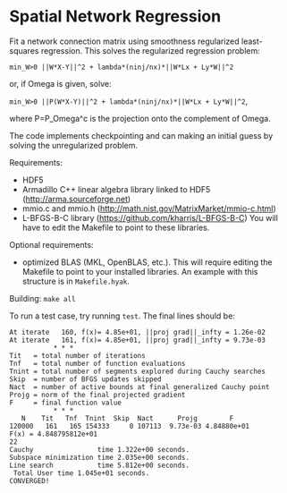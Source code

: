 Spatial Network Regression
==========================

Fit a network connection matrix using smoothness regularized least-squares
regression. This solves the regularized regression problem:

```min_W>0 ||W*X-Y||^2 + lambda*(ninj/nx)*||W*Lx + Ly*W||^2```

or, if Omega is given, solve:

```min_W>0 ||P(W*X-Y)||^2 + lambda*(ninj/nx)*||W*Lx + Ly*W||^2```,

where P=P_Omega^c is the projection onto the complement of Omega.

The code implements checkpointing and can making an initial guess
by solving the unregularized problem.

Requirements: 
* HDF5
* Armadillo C++ linear algebra library linked to HDF5  
(http://arma.sourceforge.net)
* mmio.c and mmio.h (http://math.nist.gov/MatrixMarket/mmio-c.html)
* L-BFGS-B-C library (https://github.com/kharris/L-BFGS-B-C)
You will have to edit the Makefile to point to these libraries.

Optional requirements:
* optimized BLAS (MKL, OpenBLAS, etc.). This will require editing the Makefile
to point to your installed libraries. An example with this structure is in
`Makefile.hyak`.

Building: `make all`

To run a test case, try running `test`. The final lines should be:

```
At iterate   160, f(x)= 4.85e+01, ||proj grad||_infty = 1.26e-02
At iterate   161, f(x)= 4.85e+01, ||proj grad||_infty = 9.73e-03
           * * * 
Tit   = total number of iterations
Tnf   = total number of function evaluations
Tnint = total number of segments explored during Cauchy searches
Skip  = number of BFGS updates skipped
Nact  = number of active bounds at final generalized Cauchy point
Projg = norm of the final projected gradient
F     = final function value
           * * * 
   N    Tit   Tnf  Tnint  Skip  Nact      Projg        F
120000   161   165 154333     0 107113	9.73e-03 4.84880e+01
F(x) = 4.848795812e+01
22
Cauchy                time 1.322e+00 seconds.
Subspace minimization time 2.035e+00 seconds.
Line search           time 5.812e+00 seconds.
 Total User time 1.045e+01 seconds.
CONVERGED!
```